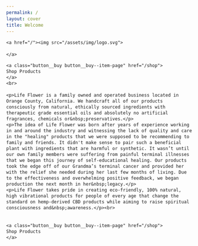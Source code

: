 ```yaml
---
permalink: /
layout: cover
title: Welcome
---
```


<div class="cover-home">

  <div class="masthead">

    <a href="/"><img src="/assets/img/logo.svg">

    </a>

  </div>

  <div class="cover-home__description">

    <a class="button__buy button__buy--item-page" href="/shop">
    Shop Products
    </a>
    <br>
    
    <p>Life Flower is a family owned and operated business located in Orange County, California. We handcraft all of our products consciously from natural, ethically sourced ingredients with therapeutic grade essential oils and absolutely no artificial fragrances, chemicals or&nbsp;preservatives.</p>
    <p>The idea of Life Flower was born after years of experience working in and around the industry and witnessing the lack of quality and care in the "healing" products that we were supposed to be recommending to family and friends. It didn't make sense to pair such a beneficial plant with ingredients that are harmful or synthetic. It wasn’t until our own family members were suffering from painful terminal illnesses that we began this journey of self-educational healing. Our products took the edge off of our Grandma’s terminal cancer and provided her with the relief she needed during her last few months of living. Due to the effectiveness and overwhelming positive feedback, we began production the next month in her&nbsp;legacy.</p>
    <p>Life Flower takes pride in creating eco-friendly, 100% natural, high vibrational products for people of every age that change the standard on hemp-derived CBD products while aiming to raise spiritual consciousness and&nbsp;awareness.</p><br>


    <a class="button__buy button__buy--item-page" href="/shop">
    Shop Products
    </a>

  </div>

</div>
